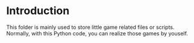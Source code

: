 # Introduction
This folder is mainly used to store little game related files or scripts. Normally, with this Python code, you can realize those games by youself.
